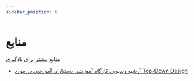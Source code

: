 ```yaml
---
sidebar_position: 6
---
```


# منابع

منابع بیشتر برای یادگیری

- [آرشیو ویدیویی کارگاه آموزشی دستیاران آموزشی در مورد Top-Down Design](https://www.aparat.com/v/JC6em/)
